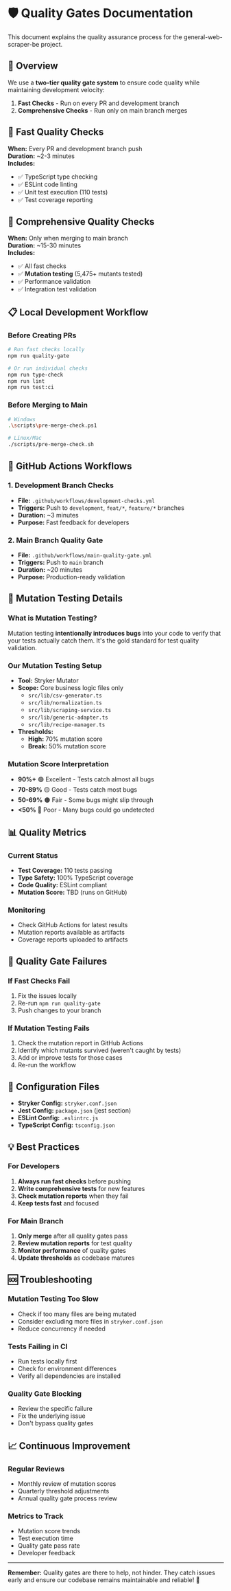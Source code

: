 # 🛡️ Quality Gates Documentation

This document explains the quality assurance process for the general-web-scraper-be project.

## 🎯 Overview

We use a **two-tier quality gate system** to ensure code quality while maintaining development velocity:

1. **Fast Checks** - Run on every PR and development branch
2. **Comprehensive Checks** - Run only on main branch merges

## 🚀 Fast Quality Checks

**When:** Every PR and development branch push  
**Duration:** ~2-3 minutes  
**Includes:**
- ✅ TypeScript type checking
- ✅ ESLint code linting  
- ✅ Unit test execution (110 tests)
- ✅ Test coverage reporting

## 🧬 Comprehensive Quality Checks

**When:** Only when merging to main branch  
**Duration:** ~15-30 minutes  
**Includes:**
- ✅ All fast checks
- ✅ **Mutation testing** (5,475+ mutants tested)
- ✅ Performance validation
- ✅ Integration test validation

## 📋 Local Development Workflow

### Before Creating PRs
```bash
# Run fast checks locally
npm run quality-gate

# Or run individual checks
npm run type-check
npm run lint
npm run test:ci
```

### Before Merging to Main
```bash
# Windows
.\scripts\pre-merge-check.ps1

# Linux/Mac
./scripts/pre-merge-check.sh
```

## 🔄 GitHub Actions Workflows

### 1. Development Branch Checks
- **File:** `.github/workflows/development-checks.yml`
- **Triggers:** Push to `development`, `feat/*`, `feature/*` branches
- **Duration:** ~3 minutes
- **Purpose:** Fast feedback for developers

### 2. Main Branch Quality Gate
- **File:** `.github/workflows/main-quality-gate.yml`
- **Triggers:** Push to `main` branch
- **Duration:** ~20 minutes
- **Purpose:** Production-ready validation

## 🧬 Mutation Testing Details

### What is Mutation Testing?
Mutation testing **intentionally introduces bugs** into your code to verify that your tests actually catch them. It's the gold standard for test quality validation.

### Our Mutation Testing Setup
- **Tool:** Stryker Mutator
- **Scope:** Core business logic files only
  - `src/lib/csv-generator.ts`
  - `src/lib/normalization.ts`
  - `src/lib/scraping-service.ts`
  - `src/lib/generic-adapter.ts`
  - `src/lib/recipe-manager.ts`
- **Thresholds:**
  - **High:** 70% mutation score
  - **Break:** 50% mutation score

### Mutation Score Interpretation
- **90%+** 🟢 Excellent - Tests catch almost all bugs
- **70-89%** 🟡 Good - Tests catch most bugs
- **50-69%** 🟠 Fair - Some bugs might slip through
- **<50%** 🔴 Poor - Many bugs could go undetected

## 📊 Quality Metrics

### Current Status
- **Test Coverage:** 110 tests passing
- **Type Safety:** 100% TypeScript coverage
- **Code Quality:** ESLint compliant
- **Mutation Score:** TBD (runs on GitHub)

### Monitoring
- Check GitHub Actions for latest results
- Mutation reports available as artifacts
- Coverage reports uploaded to artifacts

## 🚨 Quality Gate Failures

### If Fast Checks Fail
1. Fix the issues locally
2. Re-run `npm run quality-gate`
3. Push changes to your branch

### If Mutation Testing Fails
1. Check the mutation report in GitHub Actions
2. Identify which mutants survived (weren't caught by tests)
3. Add or improve tests for those cases
4. Re-run the workflow

## 🔧 Configuration Files

- **Stryker Config:** `stryker.conf.json`
- **Jest Config:** `package.json` (jest section)
- **ESLint Config:** `.eslintrc.js`
- **TypeScript Config:** `tsconfig.json`

## 💡 Best Practices

### For Developers
1. **Always run fast checks** before pushing
2. **Write comprehensive tests** for new features
3. **Check mutation reports** when they fail
4. **Keep tests fast** and focused

### For Main Branch
1. **Only merge** after all quality gates pass
2. **Review mutation reports** for test quality
3. **Monitor performance** of quality gates
4. **Update thresholds** as codebase matures

## 🆘 Troubleshooting

### Mutation Testing Too Slow
- Check if too many files are being mutated
- Consider excluding more files in `stryker.conf.json`
- Reduce concurrency if needed

### Tests Failing in CI
- Run tests locally first
- Check for environment differences
- Verify all dependencies are installed

### Quality Gate Blocking
- Review the specific failure
- Fix the underlying issue
- Don't bypass quality gates

## 📈 Continuous Improvement

### Regular Reviews
- Monthly review of mutation scores
- Quarterly threshold adjustments
- Annual quality gate process review

### Metrics to Track
- Mutation score trends
- Test execution time
- Quality gate pass rate
- Developer feedback

---

**Remember:** Quality gates are there to help, not hinder. They catch issues early and ensure our codebase remains maintainable and reliable! 🚀
